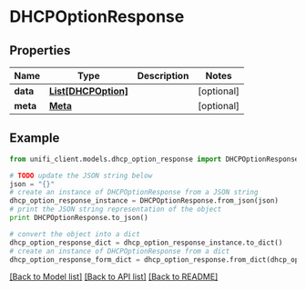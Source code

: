 # DHCPOptionResponse


## Properties

Name | Type | Description | Notes
------------ | ------------- | ------------- | -------------
**data** | [**List[DHCPOption]**](DHCPOption.md) |  | [optional] 
**meta** | [**Meta**](Meta.md) |  | [optional] 

## Example

```python
from unifi_client.models.dhcp_option_response import DHCPOptionResponse

# TODO update the JSON string below
json = "{}"
# create an instance of DHCPOptionResponse from a JSON string
dhcp_option_response_instance = DHCPOptionResponse.from_json(json)
# print the JSON string representation of the object
print DHCPOptionResponse.to_json()

# convert the object into a dict
dhcp_option_response_dict = dhcp_option_response_instance.to_dict()
# create an instance of DHCPOptionResponse from a dict
dhcp_option_response_form_dict = dhcp_option_response.from_dict(dhcp_option_response_dict)
```
[[Back to Model list]](../README.md#documentation-for-models) [[Back to API list]](../README.md#documentation-for-api-endpoints) [[Back to README]](../README.md)


